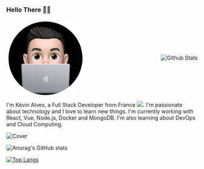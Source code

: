 ### Hello There 👋🐺

<p style="display: flex; justify-content: space-between; align-items: center;">
  <img src="https://github.com/KevOneRedOne/KevOneRedOne/blob/main/img/avatar-circle.png" alt="Kévin Alves" height="200" style="margin-right: 20px; border-radius:30%"/>
  <img src="https://github-readme-stats.vercel.app/api?username=kevoneredone&show_icons=true&theme=react" alt="Github Stats" />
</p>

I'm Kévin Alves, a Full Stack Developer from France <img src="https://cdn-icons-png.flaticon.com/512/197/197560.png" width="13"/>. I'm passionate about technology and I love to learn new things. I'm currently working with React, Vue, Node.js, Docker and MongoDB. I'm also learning about DevOps and Cloud Computing.

![Cover](https://github.com/KevOneRedOne/KevOneRedOne/img/avatar.jpg)

![Anurag's GitHub stats](https://github-readme-stats.vercel.app/api?username=kevoneredone&show_icons=true&theme=github_dark)
    
[![Top Langs](https://github-readme-stats.vercel.app/api/top-langs/?username=kevoneredone&layout=compact)]( https://github-readme-stats.vercel.app/api/top-langs/?username=kevoneredone&layout=compact)
<!--
**KevOneRedOne/KevOneRedOne** is a ✨ _special_ ✨ repository because its `README.md` (this file) appears on your GitHub profile.

Here are some ideas to get you started:

- 🔭 I’m currently working on ...
- 🌱 I’m currently learning ...
- 👯 I’m looking to collaborate on ...
- 🤔 I’m looking for help with ...
- 💬 Ask me about ...
- 📫 How to reach me: ...
- 😄 Pronouns: ...
- ⚡ Fun fact: ...
-->




